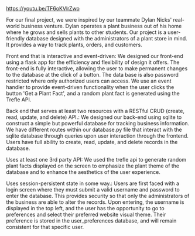 https://youtu.be/TF6oKVlrZwo

 For our final project, we were inspired by our teammate Dylan Nicks' real-world business venture.  Dylan operates a plant business out of his home where he grows and sells plants to other students.  Our project is a user-friendly database designed with the administrators of a plant store in mind.  It provides a way to track plants, orders, and customers.  

Front end that is interactive and event-driven:
We designed our front-end using a flask app for the efficiency and flexibility of design it offers.  The front-end is fully interactive, allowing the user to make permanent changes to the database at the click of a button. The data base is also password restricted where only authorized users can access.  We use an event handler to provide event-driven functionality when the user clicks the button 'Get a Plant Fact', and a random plant fact is generated using the Trefle API.

Back end that serves at least two resources with a RESTful CRUD (create, read, update, and delete) API.:
We designed our back-end using sqlite to construct a simple but powerful database for tracking business information.  We have different routes within our database.py file that interact with the sqlite database through queries upon user interaction through the frontend.  Users have full ability to create, read, update, and delete records in the database.

Uses at least one 3rd party API: 
We used the trefle api to generate random plant facts displayed on the screen to emphasize the plant theme of the database and to enhance the aesthetics of the user experience.

Uses session-persistent state in some way.:
Users are first faced with a login screen where they must submit a valid username and password to enter the database.  This provides security so that only the administrators of the business are able to alter the records.  Upon entering, the username is displayed in the top left, and the user has the opportunity to go to preferences and select their preferred website visual theme.  Their preference is stored in the user_preferences database, and will remain consistent for that specific user.
